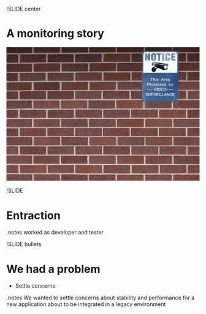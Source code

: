 !SLIDE center
# A monitoring story #

![watching you](big_brother.jpg)

!SLIDE
# Entraction #

.notes worked as developer and tester

!SLIDE bullets 
# We had a problem #

* Settle concerns

.notes We wanted to settle concerns about stability and performance for a new application about to be integrated in a legacy environment
